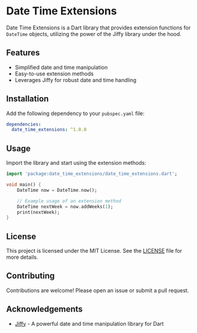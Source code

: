 # Date Time Extensions

Date Time Extensions is a Dart library that provides extension functions for `DateTime` objects, utilizing the power of the Jiffy library under the hood.

## Features

- Simplified date and time manipulation
- Easy-to-use extension methods
- Leverages Jiffy for robust date and time handling

## Installation

Add the following dependency to your `pubspec.yaml` file:

```yaml
dependencies:
  date_time_extensions: ^1.0.0
```

## Usage

Import the library and start using the extension methods:

```dart
import 'package:date_time_extensions/date_time_extensions.dart';

void main() {
    DateTime now = DateTime.now();

    // Example usage of an extension method
    DateTime nextWeek = now.addWeeks(1);
    print(nextWeek);
}
```

## License

This project is licensed under the MIT License. See the [LICENSE](LICENSE) file for more details.

## Contributing

Contributions are welcome! Please open an issue or submit a pull request.

## Acknowledgements

- [Jiffy](https://pub.dev/packages/jiffy) - A powerful date and time manipulation library for Dart
